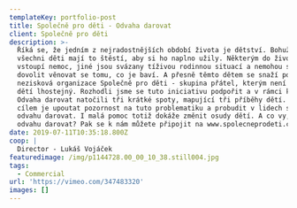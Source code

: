 ```yaml
---
templateKey: portfolio-post
title: Společně pro děti - Odvaha darovat
client: Společně pro děti
description: >-
  Říká se, že jedním z nejradostnějších období života je dětství. Bohužel ne
  všechni děti mají to štěstí, aby si ho naplno užily. Některým do života
  vstoupí nemoc, jiné jsou svázany tíživou rodinnou situací a nemohou si tak
  dovolit věnovat se tomu, co je baví. A přesně těmto dětem se snaží pomoct
  nezisková organizace Společně pro děti - skupina přátel, kterým není rozvoj
  dětí lhostejný. Rozhodli jsme se tuto iniciativu podpořit a v rámci kampaně
  Odvaha darovat natočili tři krátké spoty, mapující tři příběhy dětí. Jejich
  cílem je upoutat pozornost na tuto problematiku a probudit v lidech skutečnou
  odvahu darovat. I malá pomoc totiž dokáže změnit osudy dětí. A co vy, máte
  odvahu darovat? Pak se k nám můžete připojit na www.spolecneprodeti.cz.
date: 2019-07-11T10:35:18.800Z
coop: |
  Director - Lukáš Vojáček
featuredimage: /img/p1144728.00_00_10_38.still004.jpg
tags:
  - Commercial
url: 'https://vimeo.com/347483320'
images: []
---
```


